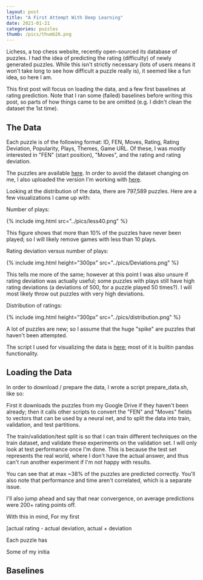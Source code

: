 ```yaml
---
layout: post
title: "A First Attempt With Deep Learning"
date: 2021-01-21
categories: puzzles
thumb: /pics/thumb26.png
---
```


Lichess, a top chess website, recently open-sourced its database of puzzles. I had the idea of predicting the rating (difficulty) of newly generated puzzles. While this isn't strictly necessary (lots of users means it won't take long to see how difficult a puzzle really is), it seemed like a fun idea, so here I am.

This first post will focus on loading the data, and a few first baselines at rating prediction. Note that I ran some (failed) baselines before writing this post, so parts of how things came to be are omitted (e.g. I didn't clean the dataset the 1st time).


## The Data

Each puzzle is of the following format: ID, FEN, Moves, Rating, Rating Deviation, Popularity, Plays, Themes, Game URL. Of these, I was mostly interested in "FEN" (start position), "Moves", and the rating and rating deviation.

The puzzles are available [here](https://database.lichess.org/#puzzles). In order to avoid the dataset changing on me, I also uploaded the version I'm working with [here](https://docs.google.com/uc?export=download&id=1G3d6nVyJjvdc7sv2ZCyD4gUmwnbVyF_d).

Looking at the distribution of the data, there are 797,589 puzzles. Here are a few visualizations I came up with:

Number of plays:

{% include img.html src="../pics/less40.png" %}

This figure shows that more than 10% of the puzzles have never been played; so I will likely remove games with less than 10 plays.

Rating deviation versus number of plays:

{% include img.html height="300px" src="../pics/Deviations.png" %}

This tells me more of the same; however at this point I was also unsure if rating deviation was actually useful; some puzzles with plays still have high rating deviations (a deviations of 500, for a puzzle played 50 times?). I will most likely throw out puzzles with very high deviations.


Distribution of ratings:

{% include img.html height="300px" src="../pics/distribution.png" %}

A lot of puzzles are new; so I assume that the huge "spike" are puzzles that haven't been attempted.

The script I used for visualizing the data is [here](https://github.com/J3698/puzzle-rating-prediction/blob/main/visualize_data.py); most of it is builtin pandas functionality.

## Loading the Data

In order to download / prepare the data, I wrote a script <span class="code">prepare_data.sh</span>, like so:

<script src="https://emgithub.com/embed.js?target=https%3A%2F%2Fgithub.com%2FJ3698%2Fpuzzle-rating-prediction%2Fblob%2Fmain%2Fprepare_data.sh&style=github&showBorder=on&showLineNumbers=on&showFileMeta=on"></script>

First it downloads the puzzles from my Google Drive if they haven't been already; then it calls other scripts to convert the "FEN" and "Moves" fields to vectors that can be used by a neural net, and to split the data into train, validation, and test partitions.

The train/validation/test split is so that I can train different techniques on the train dataset, and validate these experiments on the validation set. I will only look at test performance once I'm done. This is because the test set represents the real world, where I don't have the actual answer, and thus can't run another experiment if I'm not happy with results.



You can see that at max ~38% of the puzzles are predicted correctly. You'll also note that performance and time aren't correlated, which is a separate issue.

I'll also jump ahead and say that near convergence, on average predictions were 200+ rating points off.

With this in mind,
For my first




[actual rating - actual deviation, actual + deviation

Each puzzle has

Some of my initia

## Baselines


